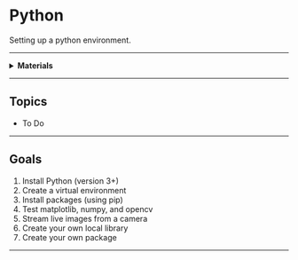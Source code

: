 # Python

Setting up a python environment.

----

<details><summary><b>Materials</b></summary><p>

Contents|Level|Description| # |Data|Link|
:-------|:---:|:----------|:-:|:--:|:--:|

</p></details>

----

## Topics

- To Do

----

## Goals

1. Install Python (version 3+)
2. Create a virtual environment
3. Install packages (using pip)
4. Test matplotlib, numpy, and opencv
5. Stream live images from a camera
6. Create your own local library
7. Create your own package

----
